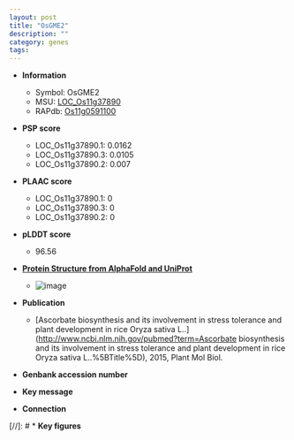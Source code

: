 ```yaml
---
layout: post
title: "OsGME2"
description: ""
category: genes
tags: 
---
```


* **Information**  
    + Symbol: OsGME2  
    + MSU: [LOC_Os11g37890](http://rice.plantbiology.msu.edu/cgi-bin/ORF_infopage.cgi?orf=LOC_Os11g37890)  
    + RAPdb: [Os11g0591100](http://rapdb.dna.affrc.go.jp/viewer/gbrowse_details/irgsp1?name=Os11g0591100)  

* **PSP score**  
    + LOC_Os11g37890.1: 0.0162 
    + LOC_Os11g37890.3: 0.0105 
    + LOC_Os11g37890.2: 0.007 

* **PLAAC score**  
    + LOC_Os11g37890.1: 0 
    + LOC_Os11g37890.3: 0 
    + LOC_Os11g37890.2: 0 

* **pLDDT score**
    + 96.56

* **[Protein Structure from AlphaFold and UniProt](https://www.uniprot.org/uniprotkb/Q2R1V8/entry#structure)**
    + ![image](https://ricepsp.github.io/images/Q2/AF-Q2R1V8-F1.png)

* **Publication**  
    + [Ascorbate biosynthesis and its involvement in stress tolerance and plant development in rice Oryza sativa L..](http://www.ncbi.nlm.nih.gov/pubmed?term=Ascorbate biosynthesis and its involvement in stress tolerance and plant development in rice Oryza sativa L..%5BTitle%5D), 2015, Plant Mol Biol.

* **Genbank accession number**  

* **Key message**  

* **Connection**  

[//]: # * **Key figures**  


